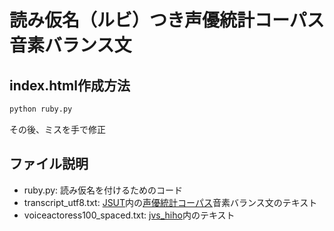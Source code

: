 # 読み仮名（ルビ）つき声優統計コーパス音素バランス文

## index.html作成方法
```bash
python ruby.py
```

その後、ミスを手で修正

## ファイル説明
* ruby.py: 読み仮名を付けるためのコード
* transcript_utf8.txt: [JSUT](https://sites.google.com/site/shinnosuketakamichi/publication/jsut)内の[声優統計コーパス](https://voice-statistics.github.io/)音素バランス文のテキスト
* voiceactoress100_spaced.txt: [jvs_hiho](https://github.com/Hiroshiba/jvs_hiho)内のテキスト
